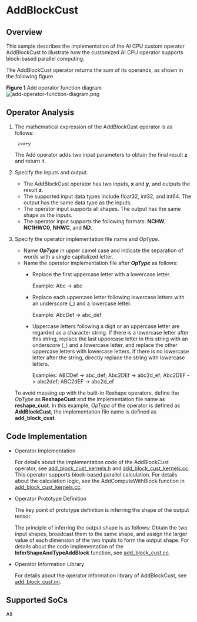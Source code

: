 # AddBlockCust

## Overview

This sample describes the implementation of the AI CPU custom operator AddBlockCust to illustrate how the customized AI CPU operator supports block-based parallel computing.

The AddBlockCust operator returns the sum of its operands, as shown in the following figure.

**Figure  1**  Add operator function diagram<a name="en-us_topic_0229823836_fig1134425318216"></a>  
![](https://images.gitee.com/uploads/images/2021/0114/162517_9f334f35_5474059.png "add-operator-function-diagram.png")


## Operator Analysis

1.  The mathematical expression of the AddBlockCust operator is as follows:

    ```
     z=x+y
    ```

    The Add operator adds two input parameters to obtain the final result  **z**  and return it.

2.  Specify the inputs and output.
    -   The AddBlockCust operator has two inputs,  **x**  and  **y**, and outputs the result  **z**.
    -   The supported input data types include float32, int32, and int64. The output has the same data type as the inputs.
    -   The operator input supports all shapes. The output has the same shape as the inputs.
    -   The operator input supports the following formats:  **NCHW**,  **NC1HWC0**,  **NHWC**, and  **ND**.

3.  Specify the operator implementation file name and  _OpType_.

    -   Name  _**OpType**_  in upper camel case and indicate the separation of words with a single capitalized letter.
    -   Name the operator implementation file after  **_OpType_**  as follows:
        -   Replace the first uppercase letter with a lowercase letter.

            Example: Abc -\> abc

        -   Replace each uppercase letter following lowercase letters with an underscore \(\_\) and a lowercase letter.

            Example: AbcDef -\> abc\_def

        -   Uppercase letters following a digit or an uppercase letter are regarded as a character string. If there is a lowercase letter after this string, replace the last uppercase letter in this string with an underscore \(\_\) and a lowercase letter, and replace the other uppercase letters with lowercase letters. If there is no lowercase letter after the string, directly replace the string with lowercase letters.

            Examples: ABCDef -\> abc\_def; Abc2DEf -\> abc2d\_ef; Abc2DEF -\> abc2def; ABC2dEF -\> abc2d\_ef



    To avoid messing up with the built-in Reshape operators, define the  _OpType_  as  **ReshapeCust**  and the implementation file name as  **reshape\_cust**.
    In this example,  _OpType_  of the operator is defined as  **AddBlockCust**, the implementation file name is defined as  **add\_block\_cust**.


## Code Implementation

-   Operator Implementation

    For details about the implementation code of the AddBlockCust operator, see  [add\_block\_cust\_kernels.h](../cpukernel/impl/add_block_cust_kernels.h) and [add\_block\_cust\_kernels.cc](../cpukernel/impl/add_block_cust_kernels.cc).
    This operator supports block-based parallel calculation. For details about the calculation logic, see the AddComputeWithBlock function in [add\_block\_cust\_kernels.cc](../cpukernel/impl/add_block_cust_kernels.cc).

-   Operator Prototype Definition

    The key point of prototype definition is inferring the shape of the output tensor.

     The principle of inferring the output shape is as follows: Obtain the two input shapes, broadcast them to the same shape, and assign the larger value of each dimension of the two inputs to form the output shape. For details about the code implementation of the  **InferShapeAndTypeAddBlock**  function, see  [add_block_cust.cc](../op_proto/add_block_cust.cc).

-   Operator Information Library

    For details about the operator information library of AddBlockCust, see  [add\_block\_cust.ini](../cpukernel/op_info_cfg/aicpu_kernel/add_block_cust.ini).


## Supported SoCs

All